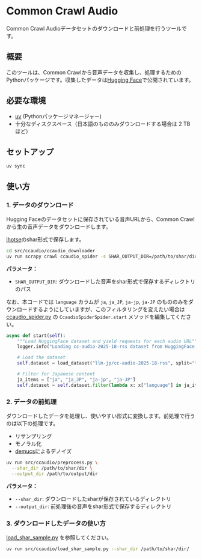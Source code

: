 # Common Crawl Audio

Common Crawl Audioデータセットのダウンロードと前処理を行うツールです。

## 概要

このツールは、Common Crawlから音声データを収集し、処理するためのPythonパッケージです。収集したデータは[Hugging Face](https://huggingface.co/datasets/llm-jp/cc-audio-2025-18-rss)で公開されています。

## 必要な環境

- [uv](https://github.com/astral-sh/uv) (Pythonパッケージマネージャー)
- 十分なディスクスペース（日本語のもののみダウンロードする場合は 2 TB ほど）

## セットアップ

```sh
uv sync
```

## 使い方

### 1. データのダウンロード

Hugging Faceのデータセットに保存されている音声URLから、Common Crawlから生の音声データをダウンロードします。

[lhotse](https://lhotse.readthedocs.io/en/latest/index.html)のshar形式で保存します。

```sh
cd src/ccaudio/ccaudio_downloader
uv run scrapy crawl ccaudio_spider -s SHAR_OUTPUT_DIR=/path/to/shar/dir/
```

**パラメータ：**
- `SHAR_OUTPUT_DIR`: ダウンロードした音声をshar形式で保存するディレクトリのパス

なお、本コードでは `language` カラムが `ja`, `ja_JP`, `ja-jp`, `ja-JP` のもののみをダウンロードするようにしていますが、このフィルタリングを変えたい場合は [ccaudio_spider.py](https://github.com/llm-jp/ccaudio/blob/main/src/ccaudio/ccaudio_downloader/ccaudio_downloader/spiders/ccaudio_spider.py) の `CcaudioSpiderSpider.start` メソッドを編集してください。

```python
async def start(self):
    """Load HuggingFace dataset and yield requests for each audio URL"""
    logger.info("Loading cc-audio-2025-18-rss dataset from HuggingFace...")

    # Load the dataset
    self.dataset = load_dataset("llm-jp/cc-audio-2025-18-rss", split="train")

    # Filter for Japanese content
    ja_items = ["ja", "ja_JP", "ja-jp", "ja-JP"]
    self.dataset = self.dataset.filter(lambda x: x["language"] in ja_items)
```

### 2. データの前処理

ダウンロードしたデータを処理し、使いやすい形式に変換します。前処理で行うのは以下の処理です。

- リサンプリング
- モノラル化
- [demucs](https://github.com/adefossez/demucs)によるデノイズ

```sh
uv run src/ccaudio/preprocess.py \
  --shar_dir /path/to/shar/dir \
  --output_dir /path/to/output/dir
```

**パラメータ：**
- `--shar_dir`: ダウンロードしたsharが保存されているディレクトリ
- `--output_dir`: 前処理後の音声をshar形式で保存するディレクトリ

### 3. ダウンロードしたデータの使い方

[load_shar_sample.py](https://github.com/llm-jp/ccaudio/blob/main/src/ccaudio/load_shar_sample.py) を参照してください。

```sh
uv run src/ccaudio/load_shar_sample.py --shar_dir /path/to/shar/dir/
```

